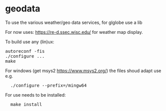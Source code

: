 # geodata
To use the various weather/geo data services, for glglobe use a lib

For now uses: https://re-d.ssec.wisc.edu/ for weather map display.

To build use any (lin)ux:
<pre>
autoreconf -fis
./configure ...
make
</pre>
For windows (get msys2 https://www.msys2.org/) the files shoud adapt use e.g.<br>
<pre>
  ./configure --prefix=/mingw64
</pre>
For use needs to be installed:
<pre>
  make install
</pre>
